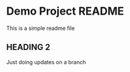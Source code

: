 # Demo Project README

This is a simple readme file



## HEADING 2


Just doing updates on a branch
